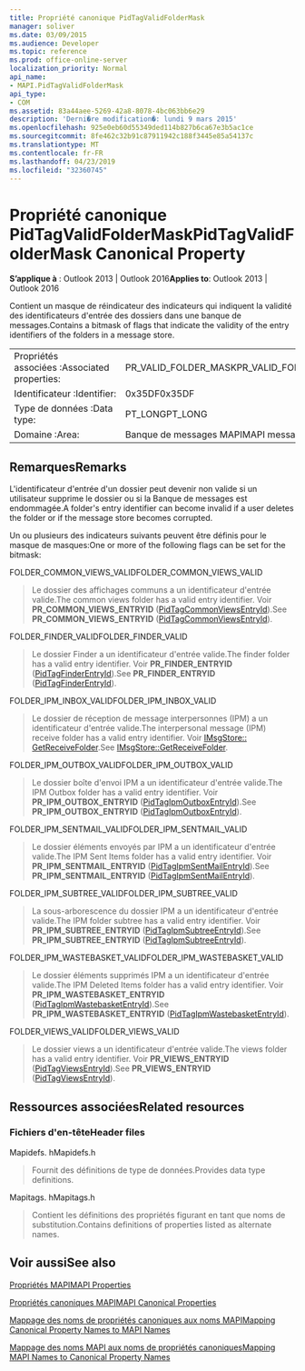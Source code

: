 ```yaml
---
title: Propriété canonique PidTagValidFolderMask
manager: soliver
ms.date: 03/09/2015
ms.audience: Developer
ms.topic: reference
ms.prod: office-online-server
localization_priority: Normal
api_name:
- MAPI.PidTagValidFolderMask
api_type:
- COM
ms.assetid: 83a44aee-5269-42a8-8078-4bc063bb6e29
description: 'Derni�re modification�: lundi 9 mars 2015'
ms.openlocfilehash: 925e0eb60d55349ded114b827b6ca67e3b5ac1ce
ms.sourcegitcommit: 8fe462c32b91c87911942c188f3445e85a54137c
ms.translationtype: MT
ms.contentlocale: fr-FR
ms.lasthandoff: 04/23/2019
ms.locfileid: "32360745"
---
```

# <a name="pidtagvalidfoldermask-canonical-property"></a><span data-ttu-id="64b7e-103">Propriété canonique PidTagValidFolderMask</span><span class="sxs-lookup"><span data-stu-id="64b7e-103">PidTagValidFolderMask Canonical Property</span></span>

  
  
<span data-ttu-id="64b7e-104">**S’applique à** : Outlook 2013 | Outlook 2016</span><span class="sxs-lookup"><span data-stu-id="64b7e-104">**Applies to**: Outlook 2013 | Outlook 2016</span></span> 
  
<span data-ttu-id="64b7e-105">Contient un masque de réindicateur des indicateurs qui indiquent la validité des identificateurs d'entrée des dossiers dans une banque de messages.</span><span class="sxs-lookup"><span data-stu-id="64b7e-105">Contains a bitmask of flags that indicate the validity of the entry identifiers of the folders in a message store.</span></span>
  
|||
|:-----|:-----|
|<span data-ttu-id="64b7e-106">Propriétés associées :</span><span class="sxs-lookup"><span data-stu-id="64b7e-106">Associated properties:</span></span>  <br/> |<span data-ttu-id="64b7e-107">PR_VALID_FOLDER_MASK</span><span class="sxs-lookup"><span data-stu-id="64b7e-107">PR_VALID_FOLDER_MASK</span></span>  <br/> |
|<span data-ttu-id="64b7e-108">Identificateur :</span><span class="sxs-lookup"><span data-stu-id="64b7e-108">Identifier:</span></span>  <br/> |<span data-ttu-id="64b7e-109">0x35DF</span><span class="sxs-lookup"><span data-stu-id="64b7e-109">0x35DF</span></span>  <br/> |
|<span data-ttu-id="64b7e-110">Type de données :</span><span class="sxs-lookup"><span data-stu-id="64b7e-110">Data type:</span></span>  <br/> |<span data-ttu-id="64b7e-111">PT_LONG</span><span class="sxs-lookup"><span data-stu-id="64b7e-111">PT_LONG</span></span>  <br/> |
|<span data-ttu-id="64b7e-112">Domaine :</span><span class="sxs-lookup"><span data-stu-id="64b7e-112">Area:</span></span>  <br/> |<span data-ttu-id="64b7e-113">Banque de messages MAPI</span><span class="sxs-lookup"><span data-stu-id="64b7e-113">MAPI message store</span></span>  <br/> |
   
## <a name="remarks"></a><span data-ttu-id="64b7e-114">Remarques</span><span class="sxs-lookup"><span data-stu-id="64b7e-114">Remarks</span></span>

<span data-ttu-id="64b7e-115">L'identificateur d'entrée d'un dossier peut devenir non valide si un utilisateur supprime le dossier ou si la Banque de messages est endommagée.</span><span class="sxs-lookup"><span data-stu-id="64b7e-115">A folder's entry identifier can become invalid if a user deletes the folder or if the message store becomes corrupted.</span></span>
  
<span data-ttu-id="64b7e-116">Un ou plusieurs des indicateurs suivants peuvent être définis pour le masque de masques:</span><span class="sxs-lookup"><span data-stu-id="64b7e-116">One or more of the following flags can be set for the bitmask:</span></span> 
  
<span data-ttu-id="64b7e-117">FOLDER_COMMON_VIEWS_VALID</span><span class="sxs-lookup"><span data-stu-id="64b7e-117">FOLDER_COMMON_VIEWS_VALID</span></span> 
  
> <span data-ttu-id="64b7e-118">Le dossier des affichages communs a un identificateur d'entrée valide.</span><span class="sxs-lookup"><span data-stu-id="64b7e-118">The common views folder has a valid entry identifier.</span></span> <span data-ttu-id="64b7e-119">Voir **PR_COMMON_VIEWS_ENTRYID** ([PidTagCommonViewsEntryId](pidtagcommonviewsentryid-canonical-property.md)).</span><span class="sxs-lookup"><span data-stu-id="64b7e-119">See **PR_COMMON_VIEWS_ENTRYID** ([PidTagCommonViewsEntryId](pidtagcommonviewsentryid-canonical-property.md)).</span></span>
    
<span data-ttu-id="64b7e-120">FOLDER_FINDER_VALID</span><span class="sxs-lookup"><span data-stu-id="64b7e-120">FOLDER_FINDER_VALID</span></span> 
  
> <span data-ttu-id="64b7e-121">Le dossier Finder a un identificateur d'entrée valide.</span><span class="sxs-lookup"><span data-stu-id="64b7e-121">The finder folder has a valid entry identifier.</span></span> <span data-ttu-id="64b7e-122">Voir **PR_FINDER_ENTRYID** ([PidTagFinderEntryId](pidtagfinderentryid-canonical-property.md)).</span><span class="sxs-lookup"><span data-stu-id="64b7e-122">See **PR_FINDER_ENTRYID** ([PidTagFinderEntryId](pidtagfinderentryid-canonical-property.md)).</span></span> 
    
<span data-ttu-id="64b7e-123">FOLDER_IPM_INBOX_VALID</span><span class="sxs-lookup"><span data-stu-id="64b7e-123">FOLDER_IPM_INBOX_VALID</span></span> 
  
> <span data-ttu-id="64b7e-124">Le dossier de réception de message interpersonnes (IPM) a un identificateur d'entrée valide.</span><span class="sxs-lookup"><span data-stu-id="64b7e-124">The interpersonal message (IPM) receive folder has a valid entry identifier.</span></span> <span data-ttu-id="64b7e-125">Voir [IMsgStore:: GetReceiveFolder](imsgstore-getreceivefolder.md).</span><span class="sxs-lookup"><span data-stu-id="64b7e-125">See [IMsgStore::GetReceiveFolder](imsgstore-getreceivefolder.md).</span></span> 
    
<span data-ttu-id="64b7e-126">FOLDER_IPM_OUTBOX_VALID</span><span class="sxs-lookup"><span data-stu-id="64b7e-126">FOLDER_IPM_OUTBOX_VALID</span></span> 
  
> <span data-ttu-id="64b7e-127">Le dossier boîte d'envoi IPM a un identificateur d'entrée valide.</span><span class="sxs-lookup"><span data-stu-id="64b7e-127">The IPM Outbox folder has a valid entry identifier.</span></span> <span data-ttu-id="64b7e-128">Voir **PR_IPM_OUTBOX_ENTRYID** ([PidTagIpmOutboxEntryId](pidtagipmoutboxentryid-canonical-property.md)).</span><span class="sxs-lookup"><span data-stu-id="64b7e-128">See **PR_IPM_OUTBOX_ENTRYID** ([PidTagIpmOutboxEntryId](pidtagipmoutboxentryid-canonical-property.md)).</span></span> 
    
<span data-ttu-id="64b7e-129">FOLDER_IPM_SENTMAIL_VALID</span><span class="sxs-lookup"><span data-stu-id="64b7e-129">FOLDER_IPM_SENTMAIL_VALID</span></span> 
  
> <span data-ttu-id="64b7e-130">Le dossier éléments envoyés par IPM a un identificateur d'entrée valide.</span><span class="sxs-lookup"><span data-stu-id="64b7e-130">The IPM Sent Items folder has a valid entry identifier.</span></span> <span data-ttu-id="64b7e-131">Voir **PR_IPM_SENTMAIL_ENTRYID** ([PidTagIpmSentMailEntryId](pidtagipmsentmailentryid-canonical-property.md)).</span><span class="sxs-lookup"><span data-stu-id="64b7e-131">See **PR_IPM_SENTMAIL_ENTRYID** ([PidTagIpmSentMailEntryId](pidtagipmsentmailentryid-canonical-property.md)).</span></span>
    
<span data-ttu-id="64b7e-132">FOLDER_IPM_SUBTREE_VALID</span><span class="sxs-lookup"><span data-stu-id="64b7e-132">FOLDER_IPM_SUBTREE_VALID</span></span> 
  
> <span data-ttu-id="64b7e-133">La sous-arborescence du dossier IPM a un identificateur d'entrée valide.</span><span class="sxs-lookup"><span data-stu-id="64b7e-133">The IPM folder subtree has a valid entry identifier.</span></span> <span data-ttu-id="64b7e-134">Voir **PR_IPM_SUBTREE_ENTRYID** ([PidTagIpmSubtreeEntryId](pidtagipmsubtreeentryid-canonical-property.md)).</span><span class="sxs-lookup"><span data-stu-id="64b7e-134">See **PR_IPM_SUBTREE_ENTRYID** ([PidTagIpmSubtreeEntryId](pidtagipmsubtreeentryid-canonical-property.md)).</span></span>
    
<span data-ttu-id="64b7e-135">FOLDER_IPM_WASTEBASKET_VALID</span><span class="sxs-lookup"><span data-stu-id="64b7e-135">FOLDER_IPM_WASTEBASKET_VALID</span></span> 
  
> <span data-ttu-id="64b7e-136">Le dossier éléments supprimés IPM a un identificateur d'entrée valide.</span><span class="sxs-lookup"><span data-stu-id="64b7e-136">The IPM Deleted Items folder has a valid entry identifier.</span></span> <span data-ttu-id="64b7e-137">Voir **PR_IPM_WASTEBASKET_ENTRYID** ([PidTagIpmWastebasketEntryId](pidtagipmwastebasketentryid-canonical-property.md)).</span><span class="sxs-lookup"><span data-stu-id="64b7e-137">See **PR_IPM_WASTEBASKET_ENTRYID** ([PidTagIpmWastebasketEntryId](pidtagipmwastebasketentryid-canonical-property.md)).</span></span>
    
<span data-ttu-id="64b7e-138">FOLDER_VIEWS_VALID</span><span class="sxs-lookup"><span data-stu-id="64b7e-138">FOLDER_VIEWS_VALID</span></span> 
  
> <span data-ttu-id="64b7e-139">Le dossier views a un identificateur d'entrée valide.</span><span class="sxs-lookup"><span data-stu-id="64b7e-139">The views folder has a valid entry identifier.</span></span> <span data-ttu-id="64b7e-140">Voir **PR_VIEWS_ENTRYID** ([PidTagViewsEntryId](pidtagviewsentryid-canonical-property.md)).</span><span class="sxs-lookup"><span data-stu-id="64b7e-140">See **PR_VIEWS_ENTRYID** ([PidTagViewsEntryId](pidtagviewsentryid-canonical-property.md)).</span></span>
    
## <a name="related-resources"></a><span data-ttu-id="64b7e-141">Ressources associées</span><span class="sxs-lookup"><span data-stu-id="64b7e-141">Related resources</span></span>

### <a name="header-files"></a><span data-ttu-id="64b7e-142">Fichiers d'en-tête</span><span class="sxs-lookup"><span data-stu-id="64b7e-142">Header files</span></span>

<span data-ttu-id="64b7e-143">Mapidefs. h</span><span class="sxs-lookup"><span data-stu-id="64b7e-143">Mapidefs.h</span></span>
  
> <span data-ttu-id="64b7e-144">Fournit des définitions de type de données.</span><span class="sxs-lookup"><span data-stu-id="64b7e-144">Provides data type definitions.</span></span>
    
<span data-ttu-id="64b7e-145">Mapitags. h</span><span class="sxs-lookup"><span data-stu-id="64b7e-145">Mapitags.h</span></span>
  
> <span data-ttu-id="64b7e-146">Contient les définitions des propriétés figurant en tant que noms de substitution.</span><span class="sxs-lookup"><span data-stu-id="64b7e-146">Contains definitions of properties listed as alternate names.</span></span>
    
## <a name="see-also"></a><span data-ttu-id="64b7e-147">Voir aussi</span><span class="sxs-lookup"><span data-stu-id="64b7e-147">See also</span></span>



[<span data-ttu-id="64b7e-148">Propriétés MAPI</span><span class="sxs-lookup"><span data-stu-id="64b7e-148">MAPI Properties</span></span>](mapi-properties.md)
  
[<span data-ttu-id="64b7e-149">Propriétés canoniques MAPI</span><span class="sxs-lookup"><span data-stu-id="64b7e-149">MAPI Canonical Properties</span></span>](mapi-canonical-properties.md)
  
[<span data-ttu-id="64b7e-150">Mappage des noms de propriétés canoniques aux noms MAPI</span><span class="sxs-lookup"><span data-stu-id="64b7e-150">Mapping Canonical Property Names to MAPI Names</span></span>](mapping-canonical-property-names-to-mapi-names.md)
  
[<span data-ttu-id="64b7e-151">Mappage des noms MAPI aux noms de propriétés canoniques</span><span class="sxs-lookup"><span data-stu-id="64b7e-151">Mapping MAPI Names to Canonical Property Names</span></span>](mapping-mapi-names-to-canonical-property-names.md)

